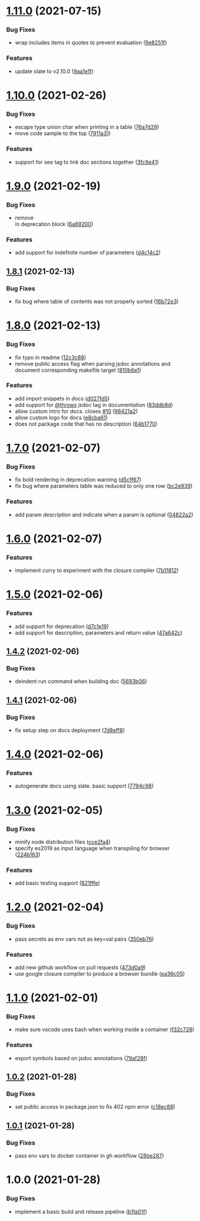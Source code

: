 # [1.11.0](https://github.com/customcommander/project-blueprint/compare/v1.10.0...v1.11.0) (2021-07-15)


### Bug Fixes

* wrap includes items in quotes to prevent evaluation ([9e8251f](https://github.com/customcommander/project-blueprint/commit/9e8251f233e5040118c5b1195b8b298a855c208e))


### Features

* update slate to v2.10.0 ([9aa1e1f](https://github.com/customcommander/project-blueprint/commit/9aa1e1ff287f169ccbdd69d60e130fac71809643))

# [1.10.0](https://github.com/customcommander/project-blueprint/compare/v1.9.0...v1.10.0) (2021-02-26)


### Bug Fixes

* escape type union char when printing in a table ([76a7d29](https://github.com/customcommander/project-blueprint/commit/76a7d29c813bebc8e01a23b11acf9da91ad2a9a2))
* move code sample to the top ([7911a31](https://github.com/customcommander/project-blueprint/commit/7911a31c06f7e0e7fbcd7caf04b5cebb55f033d5))


### Features

* support for see tag to link doc sections together ([3fc9e41](https://github.com/customcommander/project-blueprint/commit/3fc9e410a743f701d583d59c381cd658b7e8bbff))

# [1.9.0](https://github.com/customcommander/project-blueprint/compare/v1.8.1...v1.9.0) (2021-02-19)


### Bug Fixes

* remove <br> in deprecation block ([6a89200](https://github.com/customcommander/project-blueprint/commit/6a892006c1ca5ceade698f831caffa02b93ebe31))


### Features

* add support for indefinite number of parameters ([d4c14c2](https://github.com/customcommander/project-blueprint/commit/d4c14c26f41d80c07719612949e04b6ed1e4e3d7))

## [1.8.1](https://github.com/customcommander/project-blueprint/compare/v1.8.0...v1.8.1) (2021-02-13)


### Bug Fixes

* fix bug where table of contents was not properly sorted ([16b72e3](https://github.com/customcommander/project-blueprint/commit/16b72e3b9ce9cc6984c0e54977acaafb662bca7b))

# [1.8.0](https://github.com/customcommander/project-blueprint/compare/v1.7.0...v1.8.0) (2021-02-13)


### Bug Fixes

* fix typo in readme ([12c3c88](https://github.com/customcommander/project-blueprint/commit/12c3c88bc7ab3cd6946aaaf91bd8e3fbdb9843ed))
* remove public access flag when parsing jsdoc annotations and document corresponding makefile target ([810b6e1](https://github.com/customcommander/project-blueprint/commit/810b6e1924e862b4ed08c67a7edcf7f552c34905))


### Features

* add import snippets in docs ([d027fd5](https://github.com/customcommander/project-blueprint/commit/d027fd56fb4949121ad20580a8f92710ecd6c2f2))
* add support for [@throws](https://github.com/throws) jsdoc tag in documentation ([83ddb8d](https://github.com/customcommander/project-blueprint/commit/83ddb8d71a658685b72d9b798bde1f35bd18f90c))
* allow custom intro for docs. closes [#10](https://github.com/customcommander/project-blueprint/issues/10) ([98421a2](https://github.com/customcommander/project-blueprint/commit/98421a22a5089df3bd18136b1f3fbc14fbc879cf))
* allow custom logo for docs ([e8cba61](https://github.com/customcommander/project-blueprint/commit/e8cba61d8960639573f6fa3a9665419c929b3d26))
* does not package code that has no description ([64b1770](https://github.com/customcommander/project-blueprint/commit/64b1770c29cd365be3f93ecabbbc3519e675d4d0))

# [1.7.0](https://github.com/customcommander/project-blueprint/compare/v1.6.0...v1.7.0) (2021-02-07)


### Bug Fixes

* fix bold rendering in deprecation warning ([d5cff67](https://github.com/customcommander/project-blueprint/commit/d5cff67e00d91a25f0db4a07f41a4f00c621469f))
* fix bug where parameters table was reduced to only one row ([bc2e939](https://github.com/customcommander/project-blueprint/commit/bc2e939ae39cb74057bed0cf36359f81ec7748bc))


### Features

* add param description and indicate when a param is optional ([04822a2](https://github.com/customcommander/project-blueprint/commit/04822a2a1acb7aeee6fd01afb35859f772d6cf98))

# [1.6.0](https://github.com/customcommander/project-blueprint/compare/v1.5.0...v1.6.0) (2021-02-07)


### Features

* implement curry to experiment with the closure compiler ([7b11812](https://github.com/customcommander/project-blueprint/commit/7b118122d857f7be81c7f955a0fb1d0eb0bff832))

# [1.5.0](https://github.com/customcommander/project-blueprint/compare/v1.4.2...v1.5.0) (2021-02-06)


### Features

* add support for deprecation ([d7c1e19](https://github.com/customcommander/project-blueprint/commit/d7c1e19e2e5eb7123336b8119f507fb1c906a6bd))
* add support for description, parameters and return value ([47a642c](https://github.com/customcommander/project-blueprint/commit/47a642c38e5510e90a9cb345a8c9eed5a2a7dc5a))

## [1.4.2](https://github.com/customcommander/project-blueprint/compare/v1.4.1...v1.4.2) (2021-02-06)


### Bug Fixes

* deindent run command when building doc ([5693b06](https://github.com/customcommander/project-blueprint/commit/5693b06eb6b78be7a93b4444e656e64810bdebb7))

## [1.4.1](https://github.com/customcommander/project-blueprint/compare/v1.4.0...v1.4.1) (2021-02-06)


### Bug Fixes

* fix setup step on docs deployment ([7d8eff8](https://github.com/customcommander/project-blueprint/commit/7d8eff8d8d7c8dd9395234f4cd8ed2586e568a22))

# [1.4.0](https://github.com/customcommander/project-blueprint/compare/v1.3.0...v1.4.0) (2021-02-06)


### Features

* autogenerate docs using slate. basic support ([7794c98](https://github.com/customcommander/project-blueprint/commit/7794c9868ac4ea5ec51d2a50d3fbee684acbf361))

# [1.3.0](https://github.com/customcommander/project-blueprint/compare/v1.2.0...v1.3.0) (2021-02-05)


### Bug Fixes

* minify node distribution files ([cce2fa4](https://github.com/customcommander/project-blueprint/commit/cce2fa42cd1d4d0cdbedbfeaffcda7225efc622a))
* specify es2019 as input language when transpiling for browser ([224b183](https://github.com/customcommander/project-blueprint/commit/224b183f94758adbdf4083824d6ab067e4da32b7))


### Features

* add basic testing support ([821fffe](https://github.com/customcommander/project-blueprint/commit/821fffee40d14a5e7afeeb2a4d1b65c1a2f9b690))

# [1.2.0](https://github.com/customcommander/project-blueprint/compare/v1.1.0...v1.2.0) (2021-02-04)


### Bug Fixes

* pass secrets as env vars not as key=val pairs ([350eb76](https://github.com/customcommander/project-blueprint/commit/350eb769afc03fb97fda6c3ecebfbd3c8f7143dd))


### Features

* add new github workflow on pull requests ([473d0a9](https://github.com/customcommander/project-blueprint/commit/473d0a93f2e3f920e1ae70fb8f956eebf40889b3))
* use google closure compiler to produce a browser bundle ([ea36c05](https://github.com/customcommander/project-blueprint/commit/ea36c056eca56719ff484b432e633ba2f9f42452))

# [1.1.0](https://github.com/customcommander/project-blueprint/compare/v1.0.2...v1.1.0) (2021-02-01)


### Bug Fixes

* make sure vscode uses bash when working inside a container ([f32c728](https://github.com/customcommander/project-blueprint/commit/f32c728d8eb50062effac84e639d6d3ce20f4719))


### Features

* export symbols based on jsdoc annotations ([79af28f](https://github.com/customcommander/project-blueprint/commit/79af28f585bf923d479bf000f866ba8af9fe8cd6))

## [1.0.2](https://github.com/customcommander/project-blueprint/compare/v1.0.1...v1.0.2) (2021-01-28)


### Bug Fixes

* set public access in package.json to fix 402 npm error ([c18ec88](https://github.com/customcommander/project-blueprint/commit/c18ec888aedca7e58d477b367ea239dd1541f481))

## [1.0.1](https://github.com/customcommander/project-blueprint/compare/v1.0.0...v1.0.1) (2021-01-28)


### Bug Fixes

* pass env vars to docker container in gh workflow ([28be287](https://github.com/customcommander/project-blueprint/commit/28be287f35ec971fe77457a54a1c402bde054877))

# 1.0.0 (2021-01-28)


### Bug Fixes

* implement a basic build and release pipeline ([b1fa01f](https://github.com/customcommander/project-blueprint/commit/b1fa01f0212193e64529d7c9b2ef8b737b0a2c1a))
